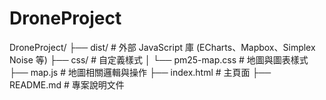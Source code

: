 # DroneProject

DroneProject/
├── dist/                  # 外部 JavaScript 庫 (ECharts、Mapbox、Simplex Noise 等)
├── css/                   # 自定義樣式
│   └── pm25-map.css       # 地圖與圖表樣式
├── map.js                 # 地圖相關邏輯與操作
├── index.html             # 主頁面
├── README.md              # 專案說明文件
